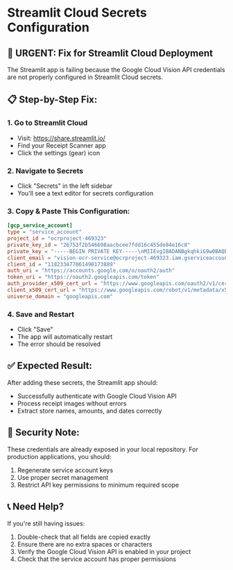 # Streamlit Cloud Secrets Configuration

## 🚨 **URGENT: Fix for Streamlit Cloud Deployment**

The Streamlit app is failing because the Google Cloud Vision API credentials are not properly configured in Streamlit Cloud secrets.

## 📋 **Step-by-Step Fix:**

### 1. Go to Streamlit Cloud
- Visit: https://share.streamlit.io/
- Find your Receipt Scanner app
- Click the settings (gear) icon

### 2. Navigate to Secrets
- Click "Secrets" in the left sidebar
- You'll see a text editor for secrets configuration

### 3. Copy & Paste This Configuration:

```toml
[gcp_service_account]
type = "service_account"
project_id = "ocrproject-469323"
private_key_id = "26753f2b546698aacbcee7fdd16c455de84e16c8"
private_key = "-----BEGIN PRIVATE KEY-----\nMIIEvgIBADANBgkqhkiG9w0BAQEFAASCBKgwggSkAgEAAoIBAQDTWBnXgY9ftH/w\nLBvEvDtOuV+ZRhfpgQdvSJuUoXY7HWTprDktenmxni3tv8g4w9/LgYK2JGE877fZ\ncFrWxD8V5x6WOkmYtnFD/2icbd7SN8dJ45INf0KT9Cja9zQb2VuLk5Wk91N6C4vd\nDCXax2pQgqmMyN6RRP2JtFja6l8tR4iIx1wRGy0x0SfXm98Umtwj/FVXxYqIv9A1\nF/SHgjy7+LMk7ev1KHGLkifb9P+BSC8C9uZ0XP4Bl5k3nojKNADiAWl7jr6QqP6t\ngVX5cUAxt1xUO6SJXGPrzbYNQo2BiaYQZeRrkhxRAGSjsrUfYSR2h7keR0B976oX\nnGVscpJzAgMBAAECggEAANmwlnO/4YbRd4jlhJAy8S0HJbRftXJz6RYSxi5Yar8w\nICk7yJ06R0/8EjqCuDnYlIFZTPrWQTobgIbfp9ZG7INgAHCw+rAC8y41o5Fk77dD\nZ6euD7yOLgvinVcekz7G85bv4YMo9Tquncmqs4P1pwBG0xS8rgpVqlf2KM0L/hWd\ns8PAtb+nT/0MLuF75kYEq+eYTeXVm1QY7IC0lmxu785Hy8zoscxSSObOdI9a7SG2\nA+x+5+1mJmLFWKIcVvKPTAKLJxtYWkhtYjMpofukBTy4TqYF84ovua2e0HueAXwd\nVAO8PQzY+QW2ko/kCKiJTiRyaQQ19nGcRp6UfKsHTQKBgQDpZwAZmSnA18Nbk0i/\n0NOBdo4FGGA07NXSLvlORuuXobgih2vJakIY4kFth3Dfqz6TnnR6zLSv/luLxf5l\nopVXLDb5+A7Sse6zo6C7dNyZYneYwZDAQfNaxQ637SuKCimd8qiz9WbfblmBD3M1\nlotRNQ3WgpAKDWXvlSy4m0g8nwKBgQDnzmBgMXV3hGXihuVUnmaIOEGFgw7PYhcB\nt7QMFn+kbmNwbgnw8cr3he4SnvIkfrbIDxCyk9Q9q8wuYi4jAXwrRacBBB1CVcDJ\n4vPttOFMSzCsQwnp25s3MH0ZQTX/sSN3eZsyDoeVZ2gP/lASMtM5tqIN8D7rMEDR\neIVkdP2FrQKBgQCDxlRnH3NUXjz80d3r9jHD0TSDqex/VQuvnDfDOwU+Wd7FF+IC\nGIzy0aMQ/Lv8fAlbfMXUowiMqLX05zcnGLDqQ5tSa/uqdy0GnSZdT7BQpShSxU49\nTb7gi4swyqWfTPeMJnmbCL0o/ntoA1oPckx779E9P/+kvUXFC1rxazJQjwKBgQDm\nw0KaQGJqOrmayyOeG5qC3U4M9a1WspWothJdPkCPlv0TPdhTrsGZrBCXJPh1cFfR\nzX2X6SaOxmobes3nN2E/SrW4gzoFgYzM7kxbRYhMBUZNFufVkTNxu6mt7IcvJk7i\nb4MaT/CVwT2NPmTD2SkB+VhWe+aHB6BfZ5WTrgt8eQKBgEmVOXYgBJWWD1l3WsMQ\nj0Q0oJZMEBnZuAU/FnqmQhAY8Fk75JXYwof4h2wwtOuaYeCN3GIe/Lp0iZkJp61h\neWAqwYfm86Tczc7jGMg00WSGn9GNafowgt6dvpSR+nTjqlnz1XA+iYFfQ4dye5MT\n+PtTvPfcyYyPJ8nLghIIauYG\n-----END PRIVATE KEY-----\n"
client_email = "vision-ocr-service@ocrproject-469323.iam.gserviceaccount.com"
client_id = "118233477061498173889"
auth_uri = "https://accounts.google.com/o/oauth2/auth"
token_uri = "https://oauth2.googleapis.com/token"
auth_provider_x509_cert_url = "https://www.googleapis.com/oauth2/v1/certs"
client_x509_cert_url = "https://www.googleapis.com/robot/v1/metadata/x509/vision-ocr-service%40ocrproject-469323.iam.gserviceaccount.com"
universe_domain = "googleapis.com"
```

### 4. Save and Restart
- Click "Save" 
- The app will automatically restart
- The error should be resolved

## ✅ **Expected Result:**
After adding these secrets, the Streamlit app should:
- Successfully authenticate with Google Cloud Vision API
- Process receipt images without errors
- Extract store names, amounts, and dates correctly

## 🔐 **Security Note:**
These credentials are already exposed in your local repository. For production applications, you should:
1. Regenerate service account keys
2. Use proper secret management
3. Restrict API key permissions to minimum required scope

## 📞 **Need Help?**
If you're still having issues:
1. Double-check that all fields are copied exactly
2. Ensure there are no extra spaces or characters
3. Verify the Google Cloud Vision API is enabled in your project
4. Check that the service account has proper permissions
